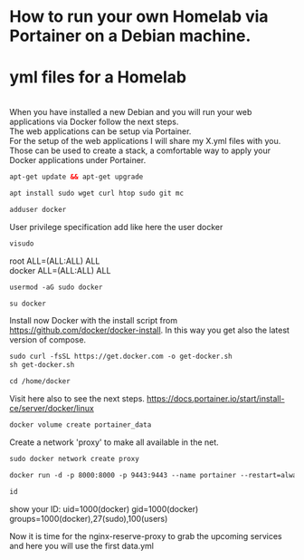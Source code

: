 # How to run your own Homelab via Portainer on a Debian machine.<br>
# yml files for a Homelab
<br>
When you have installed a new Debian and you will run your web applications via Docker follow the next steps.<br>
The web applications can be setup via Portainer.<br>
For the setup of the web applications I will share my X.yml files with you. <br>Those can be used to create a stack, a comfortable way to apply your Docker applications under Portainer.<p>

```html
apt-get update && apt-get upgrade
```
```html
apt install sudo wget curl htop sudo git mc
```
```html
adduser docker
```
User privilege specification add like here the user docker<br>
```html
visudo
```
root    ALL=(ALL:ALL) ALL<br>
docker  ALL=(ALL:ALL) ALL<br>
```html
usermod -aG sudo docker
```
```html
su docker
```
Install now Docker with the install script from https://github.com/docker/docker-install. In this way you get also the latest version of compose. <br>
```html
sudo curl -fsSL https://get.docker.com -o get-docker.sh
sh get-docker.sh
```
```html
cd /home/docker
```
Visit here also to see the next steps. https://docs.portainer.io/start/install-ce/server/docker/linux <br>
```html
docker volume create portainer_data
```
Create a network 'proxy' to make all available in the net.<br>
```html
sudo docker network create proxy
```
```html
docker run -d -p 8000:8000 -p 9443:9443 --name portainer --restart=always -v /var/run/docker.sock:/var/run/docker.sock -v portainer_data:/data portainer/portainer-ce:latest
```
```html
id
```
show your ID: uid=1000(docker) gid=1000(docker) groups=1000(docker),27(sudo),100(users)<br>


Now it is time for the nginx-reserve-proxy to grab the upcoming services and here you will use the first data.yml<P>

